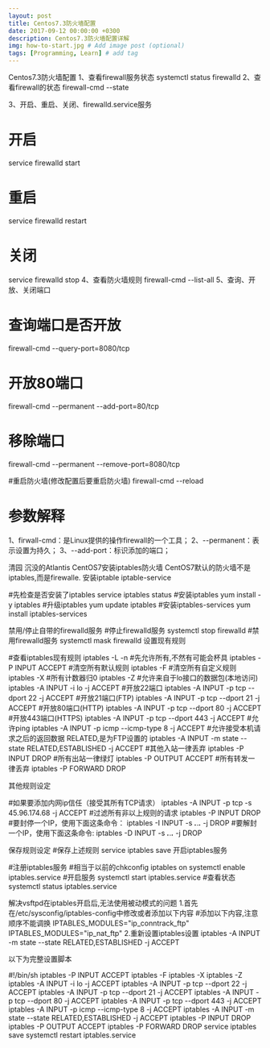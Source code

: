 ```yaml
---
layout: post
title: Centos7.3防火墙配置
date: 2017-09-12 00:00:00 +0300
description: Centos7.3防火墙配置详解
img: how-to-start.jpg # Add image post (optional)
tags: [Programming, Learn] # add tag
---
```

Centos7.3防火墙配置
1、查看firewall服务状态
systemctl status firewalld
2、查看firewall的状态
firewall-cmd --state
 
3、开启、重启、关闭、firewalld.service服务
# 开启
service firewalld start
# 重启
service firewalld restart
# 关闭
service firewalld stop
4、查看防火墙规则
firewall-cmd --list-all 
5、查询、开放、关闭端口
# 查询端口是否开放
firewall-cmd --query-port=8080/tcp
# 开放80端口
firewall-cmd --permanent --add-port=80/tcp
# 移除端口
firewall-cmd --permanent --remove-port=8080/tcp

#重启防火墙(修改配置后要重启防火墙)
firewall-cmd --reload

# 参数解释
1、firwall-cmd：是Linux提供的操作firewall的一个工具；
2、--permanent：表示设置为持久；
3、--add-port：标识添加的端口；


清园
沉没的Atlantis
CentOS7安装iptables防火墙
CentOS7默认的防火墙不是iptables,而是firewalle.
安装iptable iptable-service

#先检查是否安装了iptables
service iptables status
#安装iptables
yum install -y iptables
#升级iptables
yum update iptables 
#安装iptables-services
yum install iptables-services

禁用/停止自带的firewalld服务
#停止firewalld服务
systemctl stop firewalld
#禁用firewalld服务
systemctl mask firewalld
设置现有规则

#查看iptables现有规则
iptables -L -n
#先允许所有,不然有可能会杯具
iptables -P INPUT ACCEPT
#清空所有默认规则
iptables -F
#清空所有自定义规则
iptables -X
#所有计数器归0
iptables -Z
#允许来自于lo接口的数据包(本地访问)
iptables -A INPUT -i lo -j ACCEPT
#开放22端口
iptables -A INPUT -p tcp --dport 22 -j ACCEPT
#开放21端口(FTP)
iptables -A INPUT -p tcp --dport 21 -j ACCEPT
#开放80端口(HTTP)
iptables -A INPUT -p tcp --dport 80 -j ACCEPT
#开放443端口(HTTPS)
iptables -A INPUT -p tcp --dport 443 -j ACCEPT
#允许ping
iptables -A INPUT -p icmp --icmp-type 8 -j ACCEPT
#允许接受本机请求之后的返回数据 RELATED,是为FTP设置的
iptables -A INPUT -m state --state  RELATED,ESTABLISHED -j ACCEPT
#其他入站一律丢弃
iptables -P INPUT DROP
#所有出站一律绿灯
iptables -P OUTPUT ACCEPT
#所有转发一律丢弃
iptables -P FORWARD DROP

其他规则设定

#如果要添加内网ip信任（接受其所有TCP请求）
iptables -A INPUT -p tcp -s 45.96.174.68 -j ACCEPT
#过滤所有非以上规则的请求
iptables -P INPUT DROP
#要封停一个IP，使用下面这条命令：
iptables -I INPUT -s ***.***.***.*** -j DROP
#要解封一个IP，使用下面这条命令:
iptables -D INPUT -s ***.***.***.*** -j DROP

保存规则设定
#保存上述规则
service iptables save
开启iptables服务 

#注册iptables服务
#相当于以前的chkconfig iptables on
systemctl enable iptables.service
#开启服务
systemctl start iptables.service
#查看状态
systemctl status iptables.service

 
解决vsftpd在iptables开启后,无法使用被动模式的问题
1.首先在/etc/sysconfig/iptables-config中修改或者添加以下内容
#添加以下内容,注意顺序不能调换
IPTABLES_MODULES="ip_conntrack_ftp"
IPTABLES_MODULES="ip_nat_ftp"
2.重新设置iptables设置
iptables -A INPUT -m state --state  RELATED,ESTABLISHED -j ACCEPT
 
以下为完整设置脚本

#!/bin/sh
iptables -P INPUT ACCEPT
iptables -F
iptables -X
iptables -Z
iptables -A INPUT -i lo -j ACCEPT
iptables -A INPUT -p tcp --dport 22 -j ACCEPT
iptables -A INPUT -p tcp --dport 21 -j ACCEPT
iptables -A INPUT -p tcp --dport 80 -j ACCEPT
iptables -A INPUT -p tcp --dport 443 -j ACCEPT
iptables -A INPUT -p icmp --icmp-type 8 -j ACCEPT
iptables -A INPUT -m state --state RELATED,ESTABLISHED -j ACCEPT
iptables -P INPUT DROP
iptables -P OUTPUT ACCEPT
iptables -P FORWARD DROP
service iptables save
systemctl restart iptables.service
